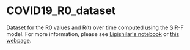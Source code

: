 # COVID19_R0_dataset

Dataset for the R0 values and R(t) over time computed using the SIR-F model.
For more information, please see [Lipishilar's notebook](https://www.kaggle.com/lisphilar/covid-19-data-with-sir-model) or [this webpage](https://ilylabs.github.io/projects/COVID-trackers/).
